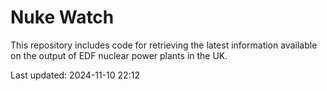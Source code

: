 # Nuke Watch

This repository includes code for retrieving the latest information available on the output of EDF nuclear power plants in the UK.

Last updated: 2024-11-10 22:12